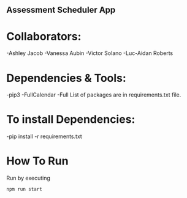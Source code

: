 ## Assessment Scheduler App

# Collaborators:
-Ashley Jacob
-Vanessa Aubin
-Victor Solano
-Luc-Aidan Roberts

# Dependencies & Tools:
-pip3
-FullCalendar
-Full List of packages are in requirements.txt file.

# To install Dependencies:
-pip install -r requirements.txt

# How To Run
Run by executing
```
npm run start
```

